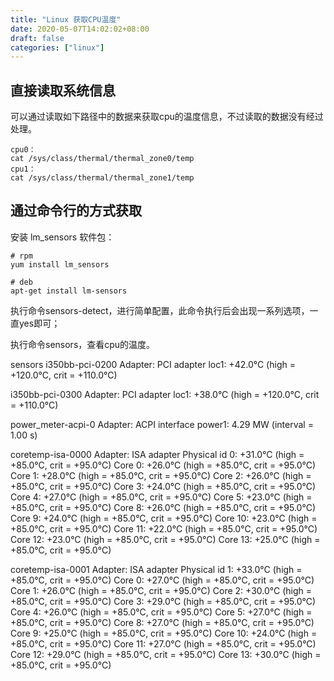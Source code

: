```yaml
---
title: "Linux 获取CPU温度"
date: 2020-05-07T14:02:02+08:00
draft: false
categories: ["linux"]
---
```


## 直接读取系统信息
可以通过读取如下路径中的数据来获取cpu的温度信息，不过读取的数据没有经过处理。

```
cpu0：
cat /sys/class/thermal/thermal_zone0/temp
cpu1：
cat /sys/class/thermal/thermal_zone1/temp
```

## 通过命令行的方式获取
安装 lm_sensors 软件包：

```
# rpm
yum install lm_sensors
```

```
# deb
apt-get install lm-sensors
```

执行命令sensors-detect，进行简单配置，此命令执行后会出现一系列选项，一直yes即可；

执行命令sensors，查看cpu的温度。

sensors
i350bb-pci-0200
Adapter: PCI adapter
loc1:         +42.0°C  (high = +120.0°C, crit = +110.0°C)

i350bb-pci-0300
Adapter: PCI adapter
loc1:         +38.0°C  (high = +120.0°C, crit = +110.0°C)

power_meter-acpi-0
Adapter: ACPI interface
power1:        4.29 MW (interval =   1.00 s)

coretemp-isa-0000
Adapter: ISA adapter
Physical id 0:  +31.0°C  (high = +85.0°C, crit = +95.0°C)
Core 0:         +26.0°C  (high = +85.0°C, crit = +95.0°C)
Core 1:         +28.0°C  (high = +85.0°C, crit = +95.0°C)
Core 2:         +26.0°C  (high = +85.0°C, crit = +95.0°C)
Core 3:         +24.0°C  (high = +85.0°C, crit = +95.0°C)
Core 4:         +27.0°C  (high = +85.0°C, crit = +95.0°C)
Core 5:         +23.0°C  (high = +85.0°C, crit = +95.0°C)
Core 8:         +26.0°C  (high = +85.0°C, crit = +95.0°C)
Core 9:         +24.0°C  (high = +85.0°C, crit = +95.0°C)
Core 10:        +23.0°C  (high = +85.0°C, crit = +95.0°C)
Core 11:        +22.0°C  (high = +85.0°C, crit = +95.0°C)
Core 12:        +23.0°C  (high = +85.0°C, crit = +95.0°C)
Core 13:        +25.0°C  (high = +85.0°C, crit = +95.0°C)

coretemp-isa-0001
Adapter: ISA adapter
Physical id 1:  +33.0°C  (high = +85.0°C, crit = +95.0°C)
Core 0:         +27.0°C  (high = +85.0°C, crit = +95.0°C)
Core 1:         +26.0°C  (high = +85.0°C, crit = +95.0°C)
Core 2:         +30.0°C  (high = +85.0°C, crit = +95.0°C)
Core 3:         +29.0°C  (high = +85.0°C, crit = +95.0°C)
Core 4:         +26.0°C  (high = +85.0°C, crit = +95.0°C)
Core 5:         +27.0°C  (high = +85.0°C, crit = +95.0°C)
Core 8:         +27.0°C  (high = +85.0°C, crit = +95.0°C)
Core 9:         +25.0°C  (high = +85.0°C, crit = +95.0°C)
Core 10:        +24.0°C  (high = +85.0°C, crit = +95.0°C)
Core 11:        +27.0°C  (high = +85.0°C, crit = +95.0°C)
Core 12:        +29.0°C  (high = +85.0°C, crit = +95.0°C)
Core 13:        +30.0°C  (high = +85.0°C, crit = +95.0°C)
